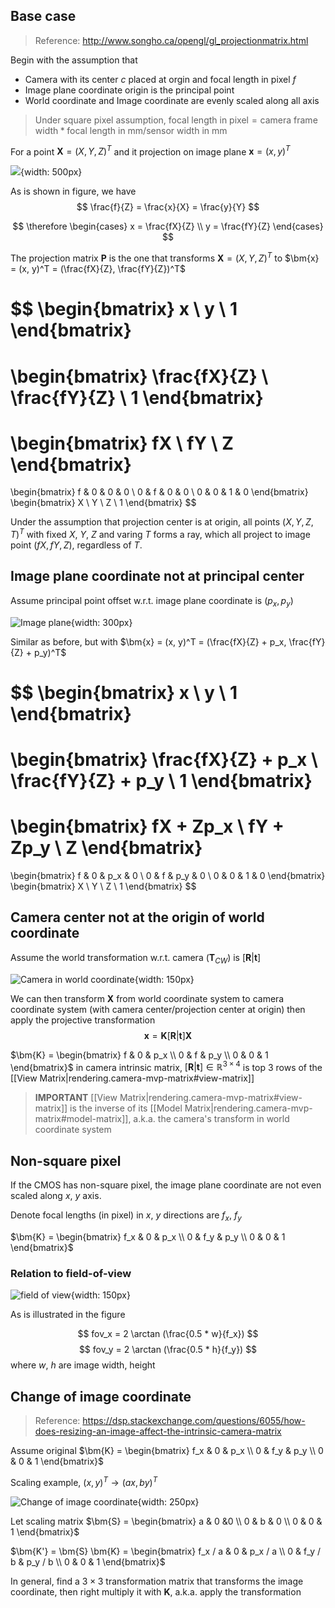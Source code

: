 
## Base case

> Reference: http://www.songho.ca/opengl/gl_projectionmatrix.html

Begin with the assumption that 
- Camera with its center $c$ placed at orgin and focal length in pixel $f$
- Image plane coordinate origin is the principal point
- World coordinate and Image coordinate are evenly scaled along all axis

> Under square pixel assumption, $\text{focal length in pixel} = \text{camera frame width} * \text{focal length in mm} / \text{sensor width in mm}$

For a point $\bm{X} = (X, Y, Z)^T$ and it projection on image plane $\bm{x} = (x, y)^T$

![](/assets/images/2022-05-11-11-22-39.png){width: 500px}

As is shown in figure, we have
$$
\frac{f}{Z} = \frac{x}{X} = \frac{y}{Y}
$$

$$
\therefore
\begin{cases}
x = \frac{fX}{Z} \\
y = \frac{fY}{Z}
\end{cases}
$$

The projection matrix $\bm{P}$ is the one that transforms $\bm{X} = (X, Y, Z)^T$ to $\bm{x} = (x, y)^T = (\frac{fX}{Z}, \frac{fY}{Z})^T$

$$
\begin{bmatrix}
x \\ y \\ 1
\end{bmatrix}
=
\begin{bmatrix}
\frac{fX}{Z} \\ \frac{fY}{Z} \\ 1
\end{bmatrix}
=
\begin{bmatrix}
fX \\ fY \\ Z
\end{bmatrix}
=
\begin{bmatrix}
f & 0 & 0 & 0 \\ 
0 & f & 0 & 0 \\ 
0 & 0 & 1 & 0
\end{bmatrix}
\begin{bmatrix}
X \\ Y \\ Z \\ 1
\end{bmatrix}
$$

Under the assumption that projection center is at origin, all points $(X, Y, Z, T)^T$ with fixed $X$, $Y$, $Z$ and varing $T$ forms a ray, which all project to image point $(fX, fY, Z)$, regardless of $T$.

## Image plane coordinate not at principal center

Assume principal point offset w.r.t. image plane coordinate is $(p_x, p_y)$

![Image plane](/assets/images/2022-05-11-11-24-00.png){width: 300px}

Similar as before, but with $\bm{x} = (x, y)^T = (\frac{fX}{Z} + p_x, \frac{fY}{Z} + p_y)^T$

$$
\begin{bmatrix}
x \\ y \\ 1
\end{bmatrix}
=
\begin{bmatrix}
\frac{fX}{Z} + p_x \\ \frac{fY}{Z} + p_y \\ 1
\end{bmatrix}
=
\begin{bmatrix}
fX + Zp_x \\ fY + Zp_y \\ Z
\end{bmatrix}
=
\begin{bmatrix}
f & 0 & p_x & 0 \\ 
0 & f & p_y & 0 \\ 
0 & 0 & 1 & 0
\end{bmatrix}
\begin{bmatrix}
X \\ Y \\ Z \\ 1
\end{bmatrix}
$$

## Camera center not at the origin of world coordinate

Assume the world transformation w.r.t. camera ($\bm{T}_{CW}$) is $[\bm{R}|\bm{t}]$

![Camera in world coordinate](/assets/images/2022-05-11-11-24-54.png){width: 150px}

We can then transform $\bm{X}$ from world coordinate system to camera coordinate system (with camera center/projection center at origin) then apply the projective transformation
$$
\bm{x} = \bm{K}[\bm{R}|\bm{t}]\bm{X}
$$

$\bm{K} = \begin{bmatrix}
f & 0 & p_x \\ 
0 & f & p_y \\ 
0 & 0 & 1
\end{bmatrix}$ in camera intrinsic matrix, $[\bm{R}|\bm{t}] \in \mathbb{R}^{3 \times 4}$ is top 3 rows of the [[View Matrix|rendering.camera-mvp-matrix#view-matrix]]

> **IMPORTANT** [[View Matrix|rendering.camera-mvp-matrix#view-matrix]] is the inverse of its [[Model Matrix|rendering.camera-mvp-matrix#model-matrix]], a.k.a. the camera's transform in world coordinate system

## Non-square pixel
If the CMOS has non-square pixel, the image plane coordinate are not even scaled along $x$, $y$ axis.

Denote focal lengths (in pixel) in $x$, $y$ directions are $f_x$, $f_y$

$\bm{K} = \begin{bmatrix}
f_x & 0 & p_x \\ 
0 & f_y & p_y \\ 
0 & 0 & 1
\end{bmatrix}$

### Relation to field-of-view

![field of view](/assets/images/2022-05-11-11-25-13.png){width: 150px}

As is illustrated in the figure

$$
fov_x = 2 \arctan (\frac{0.5 * w}{f_x})
$$
$$
fov_y = 2 \arctan (\frac{0.5 * h}{f_y})
$$
where $w$, $h$ are image width, height

## Change of image coordinate

> Reference: https://dsp.stackexchange.com/questions/6055/how-does-resizing-an-image-affect-the-intrinsic-camera-matrix

Assume original $\bm{K} = \begin{bmatrix}
f_x & 0 & p_x \\ 
0 & f_y & p_y \\ 
0 & 0 & 1
\end{bmatrix}$

Scaling example, $(x, y)^T \to (ax, by)^T$

![Change of image coordinate](/assets/images/2022-05-11-11-25-32.png){width: 250px}

Let scaling matrix
$\bm{S} = 
\begin{bmatrix}
a & 0 &0 \\
0 & b & 0 \\
0 & 0 & 1 
\end{bmatrix}$

$\bm{K'} = \bm{S} \bm{K} = \begin{bmatrix}
f_x / a & 0 & p_x / a \\ 
0 & f_y / b & p_y / b \\ 
0 & 0 & 1
\end{bmatrix}$

In general, find a $3 \times 3$ transformation matrix that transforms the image coordinate, then right multiply it with $\bm{K}$, a.k.a. apply the transformation

